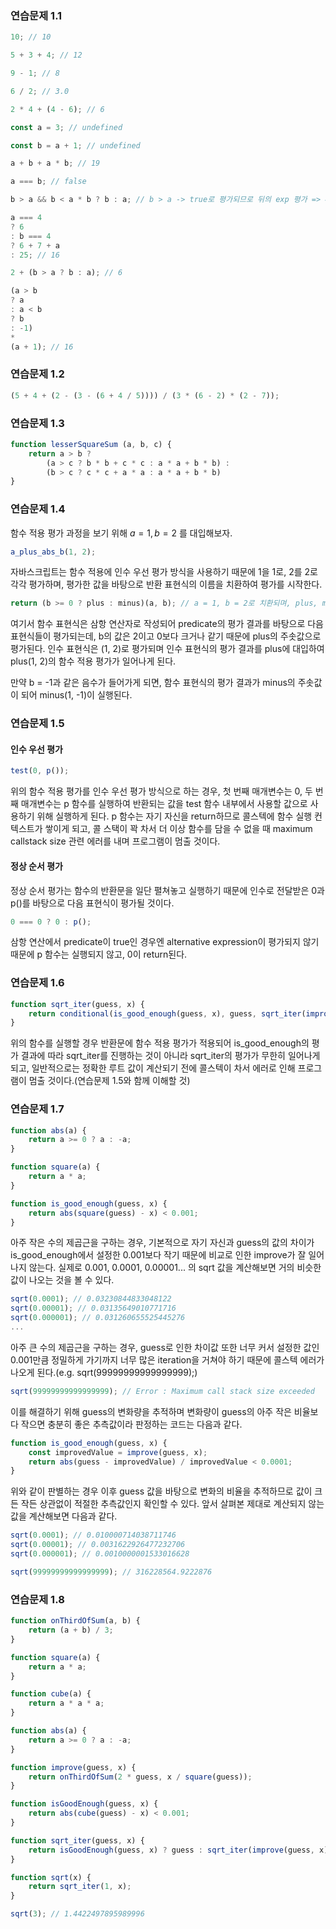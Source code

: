### 연습문제 1.1

```js
10; // 10

5 + 3 + 4; // 12

9 - 1; // 8

6 / 2; // 3.0

2 * 4 + (4 - 6); // 6

const a = 3; // undefined

const b = a + 1; // undefined

a + b + a * b; // 19

a === b; // false

b > a && b < a * b ? b : a; // b > a -> true로 평가되므로 뒤의 exp 평가 => 4

a === 4
? 6
: b === 4
? 6 + 7 + a
: 25; // 16

2 + (b > a ? b : a); // 6

(a > b
? a
: a < b
? b
: -1)
*
(a + 1); // 16
```

### 연습문제 1.2

```js
(5 + 4 + (2 - (3 - (6 + 4 / 5)))) / (3 * (6 - 2) * (2 - 7));
```

### 연습문제 1.3

```js
function lesserSquareSum (a, b, c) {
	return a > b ?
		(a > c ? b * b + c * c : a * a + b * b) :
		(b > c ? c * c + a * a : a * a + b * b)
}
```

### 연습문제 1.4

함수 적용 평가 과정을 보기 위해 $a = 1, b = 2$ 를 대입해보자.
```js
a_plus_abs_b(1, 2);
```

자바스크립트는 함수 적용에 인수 우선 평가 방식을 사용하기 때문에 1을 1로, 2를 2로 각각 평가하며, 평가한 값을 바탕으로 반환 표현식의 이름을 치환하여 평가를 시작한다.

```js
return (b >= 0 ? plus : minus)(a, b); // a = 1, b = 2로 치환되며, plus, minus는 앞서 선언된 함수 주소값으로 치환
```

여기서 함수 표현식은 삼항 연산자로 작성되어 predicate의 평가 결과를 바탕으로 다음 표현식들이 평가되는데, b의 값은 2이고 0보다 크거나 같기 때문에 plus의 주솟값으로 평가된다. 인수 표현식은 (1, 2)로 평가되며 인수 표현식의 평가 결과를 plus에 대입하여 plus(1, 2)의 함수 적용 평가가 일어나게 된다.

만약 b = -1과 같은 음수가 들어가게 되면, 함수 표현식의 평가 결과가 minus의 주솟값이 되어 minus(1, -1)이 실행된다.

### 연습문제 1.5

#### 인수 우선 평가

```js
test(0, p());
```
위의 함수 적용 평가를 인수 우선 평가 방식으로 하는 경우, 첫 번째 매개변수는 0, 두 번째 매개변수는 p 함수를 실행하여 반환되는 값을 test 함수 내부에서 사용할 값으로 사용하기 위해 실행하게 된다. p 함수는 자기 자신을 return하므로 콜스텍에 함수 실행 컨텍스트가 쌓이게 되고, 콜 스택이 꽉 차서 더 이상 함수를 담을 수 없을 때 maximum callstack size 관련 에러를 내며 프로그램이 멈출 것이다.

#### 정상 순서 평가

정상 순서 평가는 함수의 반환문을 일단 펼쳐놓고 실행하기 때문에 인수로 전달받은 0과 p()를 바탕으로 다음 표현식이 평가될 것이다.

```js
0 === 0 ? 0 : p();
```

삼항 연산에서 predicate이 true인 경우엔 alternative expression이 평가되지 않기 때문에 p 함수는 실행되지 않고, 0이 return된다.

### 연습문제 1.6

```js
function sqrt_iter(guess, x) {
	return conditional(is_good_enough(guess, x), guess, sqrt_iter(improve(guess, x), x));
}
```

위의 함수를 실행할 경우 반환문에 함수 적용 평가가 적용되어 is_good_enough의 평가 결과에 따라 sqrt_iter를 진행하는 것이 아니라 sqrt_iter의 평가가 무한히 일어나게 되고, 일반적으로는 정확한 루트 값이 계산되기 전에 콜스텍이 차서 에러로 인해 프로그램이 멈출 것이다.(연습문제 1.5와 함께 이해할 것)


### 연습문제 1.7

```js
function abs(a) {
	return a >= 0 ? a : -a;
}

function square(a) {
	return a * a;
}

function is_good_enough(guess, x) {
	return abs(square(guess) - x) < 0.001;
}
```

아주 작은 수의 제곱근을 구하는 경우, 기본적으로 자기 자신과 guess의 값의 차이가 is_good_enough에서 설정한 0.001보다 작기 때문에 비교로 인한 improve가 잘 일어나지 않는다. 실제로 0.001, 0.0001, 0.00001... 의 sqrt 값을 계산해보면 거의 비슷한 값이 나오는 것을 볼 수 있다.

```js
sqrt(0.0001); // 0.03230844833048122
sqrt(0.00001); // 0.03135649010771716
sqrt(0.000001); // 0.031260655525445276
...
```

아주 큰 수의 제곱근을 구하는 경우, guess로 인한 차이값 또한 너무 커서 설정한 값인 0.001만큼 정밀하게 가기까지 너무 많은 iteration을 거쳐야 하기 때문에 콜스텍 에러가 나오게 된다.(e.g. sqrt(99999999999999999);)

```js
sqrt(99999999999999999); // Error : Maximum call stack size exceeded
```

이를 해결하기 위해 guess의 변화량을 추적하며 변화량이 guess의 아주 작은 비율보다 작으면 충분히 좋은 추측값이라 판정하는 코드는 다음과 같다.

```js
function is_good_enough(guess, x) {
	const improvedValue = improve(guess, x);
	return abs(guess - improvedValue) / improvedValue < 0.0001;
}
```

위와 같이 판별하는 경우 이후 guess 값을 바탕으로 변화의 비율을 추적하므로 값이 크든 작든 상관없이 적절한 추측값인지 확인할 수 있다. 앞서 살펴본 제대로 계산되지 않는 값을 계산해보면 다음과 같다.

```js
sqrt(0.0001); // 0.010000714038711746
sqrt(0.00001); // 0.0031622926477232706
sqrt(0.000001); // 0.0010000001533016628
```

```js
sqrt(99999999999999999); // 316228564.9222876
```


### 연습문제 1.8

```js
function onThirdOfSum(a, b) {
	return (a + b) / 3;
}

function square(a) {
	return a * a;
}

function cube(a) {
	return a * a * a;
}

function abs(a) {
	return a >= 0 ? a : -a;
}

function improve(guess, x) {
	return onThirdOfSum(2 * guess, x / square(guess));
}

function isGoodEnough(guess, x) {
	return abs(cube(guess) - x) < 0.001;
}

function sqrt_iter(guess, x) {
	return isGoodEnough(guess, x) ? guess : sqrt_iter(improve(guess, x), x);
}

function sqrt(x) {
	return sqrt_iter(1, x);
}

sqrt(3); // 1.4422497895989996
```
